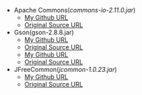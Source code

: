 - Apache Commons(*commons-io-2.11.0.jar*)
   - [My Github URL](https://github.com/zifa25796/CS-2212-Project/blob/main/2212/lib/commons-io-2.11.0.jar)
   - [Original Source URL](https://commons.apache.org/proper/commons-io/download_io.cgi)
- Gson(gson-2.8.8.jar)
   - [My Github URL](https://github.com/zifa25796/CS-2212-Project/blob/main/2212/lib/gson-2.8.8.jar)
   - [Original Source URL](https://search.maven.org/artifact/com.google.code.gson/gson)
   - [My Github URL](https://github.com/zifa25796/CS-2212-Project/blob/main/2212/lib/jfreechart-1.0.19.jar)
   - [Original Source URL](https://www.jfree.org/index.html)
- JFreeCommon(*jcommon-1.0.23.jar*)
   - [My Github URL](https://github.com/zifa25796/CS-2212-Project/blob/main/2212/lib/jcommon-1.0.23.jar)
   - [Original Source URL](https://www.jfree.org/index.html)

